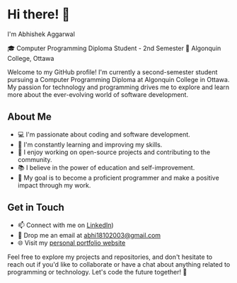 # Hi there! 👋

I'm Abhishek Aggarwal

🎓 Computer Programming Diploma Student - 2nd Semester
🏫 Algonquin College, Ottawa

Welcome to my GitHub profile! I'm currently a second-semester student pursuing a Computer Programming Diploma at Algonquin College in Ottawa. My passion for technology and programming drives me to explore and learn more about the ever-evolving world of software development.

## About Me

- 💻 I'm passionate about coding and software development.
- 🌱 I'm constantly learning and improving my skills.
- 🔭 I enjoy working on open-source projects and contributing to the community.
- 📚 I believe in the power of education and self-improvement.
- 🎯 My goal is to become a proficient programmer and make a positive impact through my work.

## Get in Touch

- 📫 Connect with me on [LinkedIn](https://www.linkedin.com/in/abhishek-abhishek-295608253/))
- 📧 Drop me an email at [abhi18102003@gmail.com](mailto:abhi18102003@gmail.com)
- 🌐 Visit my [personal portfolio website](https://abhi181003.github.io/Personal-Portfolio/)

Feel free to explore my projects and repositories, and don't hesitate to reach out if you'd like to collaborate or have a chat about anything related to programming or technology. Let's code the future together! 🚀


<!---
abhi181003/abhi181003 is a ✨ special ✨ repository because its `README.md` (this file) appears on your GitHub profile.
You can click the Preview link to take a look at your changes.
--->

